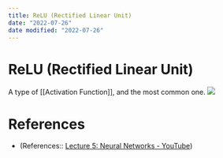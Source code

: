 ```yaml
---
title: ReLU (Rectified Linear Unit)
date: "2022-07-26"
date modified: "2022-07-26"
---
```


# ReLU (Rectified Linear Unit)
A type of [[Activation Function]], and the most common one.
![](https://i.imgur.com/QjA0TvF.png)

# References
- (References:: [Lecture 5: Neural Networks - YouTube](https://www.youtube.com/watch?v=g6InpdhUblE&list=PL5-TkQAfAZFbzxjBHtzdVCWE0Zbhomg7r))
